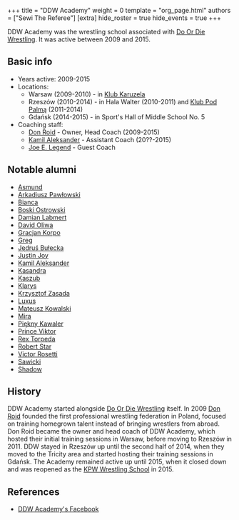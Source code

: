 +++
title = "DDW Academy"
weight = 0
template = "org_page.html"
authors = ["Sewi The Referee"]
[extra]
hide_roster = true
hide_events = true
+++

DDW Academy was the wrestling school associated with [Do Or Die Wrestling](@/o/ddw.md). It was active between 2009 and 2015.

## Basic info

* Years active: 2009-2015
* Locations:
  - Warsaw (2009-2010) - in [Klub Karuzela](@/v/karuzela.md)
  - Rzeszów (2010-2014) - in Hala Walter (2010-2011) and [Klub Pod Palmą](@/v/pod-palma.md) (2011-2014)
  - Gdańsk (2014-2015) - in Sport's Hall of Middle School No. 5
* Coaching staff:
  - [Don Roid](@/w/don-roid.md) - Owner, Head Coach (2009-2015)
  - [Kamil Aleksander](@/w/kamil-aleksander.md) - Assistant Coach (20??-2015)
  - [Joe E. Legend](@/w/joe-legend.md) - Guest Coach
 
## Notable alumni

  - [Asmund](@/w/asmund.md)
  - [Arkadiusz Pawłowski](@/w/pan-pawlowski.md)
  - [Bianca](@/w/bianca.md)
  - [Boski Ostrowski](@/w/ostrowski.md)
  - [Damian Labmert](@/w/damien-rothschild.md)
  - [David Oliwa](@/w/david-oliwa.md)
  - [Gracjan Korpo](@/w/gracjan-korpo.md)
  - [Greg](@/w/greg.md)
  - [Jędruś Bułecka](@/w/jedrus-bulecka.md)
  - [Justin Joy](@/w/justin-joy.md)
  - [Kamil Aleksander](@/w/kamil-aleksander.md)
  - [Kasandra](@/w/kasandra.md)
  - [Kaszub](@/w/kaszub.md)
  - [Klarys](@/w/klarys.md)
  - [Krzysztof Zasada](@/w/krzysztof-zasada.md)
  - [Luxus](@/w/luxus.md)
  - [Mateusz Kowalski](@/w/mateusz-kakareko.md)
  - [Mira](@/w/mira.md)
  - [Piękny Kawaler](@/w/piekny-kawaler.md)
  - [Prince Viktor](@/w/vic-golden.md)
  - [Rex Torpeda](@/w/krystian-malinowski.md)
  - [Robert Star](@/w/robert-star.md)
  - [Victor Rosetti](@/w/rosetti.md)
  - [Sawicki](@/w/sawicki.md)
  - [Shadow](@/w/shadow.md)

## History

DDW Academy started alongside [Do Or Die Wrestling](@/o/ddw.md) itself. In 2009 [Don Roid](@/w/don-roid.md) founded the first professional wrestling federation in Poland, focused on training homegrown talent instead of bringing wrestlers from abroad. Don Roid became the owner and head coach of DDW Academy, which hosted their initial training sessions in Warsaw, before moving to Rzeszów in 2011. DDW stayed in Rzeszów up until the second half of 2014, when they moved to the Tricity area and started hosting their training sessions in Gdańsk. The Academy remained active up until 2015, when it closed down and was reopened as the [KPW Wrestling School](@/o/szkola-kpw.md) in 2015.

## References

* [DDW Academy's Facebook](https://www.facebook.com/SzkolaWrestlingu/?locale=pl_PL)
